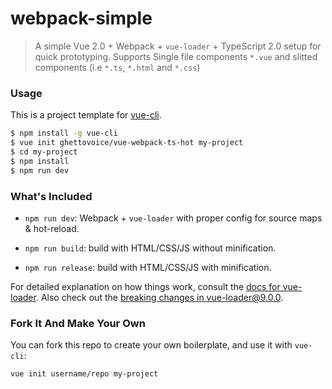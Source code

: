 # webpack-simple

> A simple Vue 2.0 + Webpack + `vue-loader` + TypeScript 2.0 setup for quick prototyping.
> Supports Single file components `*.vue` and slitted components (i.e `*.ts`, `*.html` and `*.css`)

### Usage

This is a project template for [vue-cli](https://github.com/vuejs/vue-cli).

``` bash
$ npm install -g vue-cli
$ vue init ghettovoice/vue-webpack-ts-hot my-project
$ cd my-project
$ npm install
$ npm run dev
```

### What's Included

- `npm run dev`: Webpack + `vue-loader` with proper config for source maps & hot-reload.

- `npm run build`: build with HTML/CSS/JS without minification.

- `npm run release`: build with HTML/CSS/JS with minification.

For detailed explanation on how things work, consult the [docs for vue-loader](http://vuejs.github.io/vue-loader). 
Also check out the [breaking changes in vue-loader@9.0.0](https://github.com/vuejs/vue-loader/releases/tag/v9.0.0).

### Fork It And Make Your Own

You can fork this repo to create your own boilerplate, and use it with `vue-cli`:

``` bash
vue init username/repo my-project
```
